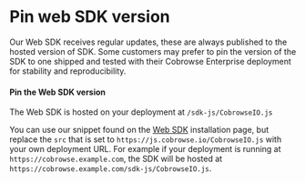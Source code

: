 # Pin web SDK version

Our Web SDK receives regular updates, these are always published to the hosted version of SDK. Some customers may prefer to pin the version of the SDK to one shipped and tested with their Cobrowse Enterprise deployment for stability and reproducibility.

#### Pin the Web SDK version

The Web SDK is hosted on your deployment at `/sdk-js/CobrowseIO.js`

You can use our snippet found on the [Web SDK](../../sdk-installation/web.md#installation) installation page, but replace the `src` that is set to `https://js.cobrowse.io/CobrowseIO.js` with your own deployment URL. For example if your deployment is running at `https://cobrowse.example.com`, the SDK will be hosted at `https://cobrowse.example.com/sdk-js/CobrowseIO.js`.

